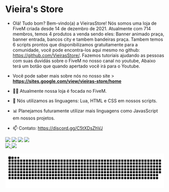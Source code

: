 # Vieira's Store

- Olá! Tudo bom? Bem-vindo(a) a VieirasStore! Nós somos uma loja de FiveM criada desde 14 de dezembro de 2021. Atualmente com 714 membros, temos 4 produtos a venda sendo  eles: Banner animado praça, banner entrada, bancos city e tambem bandeiras praça. Tambem temos 6 scripts prontos que disponibilizamos gratuitamente para a comunidade,  você pode encontra-los aqui mesmo no github: https://github.com/VieirasStore/. Fazemos tutoriais ajudando as pessoas com suas duvidás sobre o FiveM no nosso canal no youtube, Abaixo terá um botão que quando apertado você irá para o Youtube.

- Você pode saber mais sobre nós no nosso site > **https://sites.google.com/view/vieiras-store/home**


- 👨‍🚀 Atualmente nossa loja é focada no FiveM.
- 💼 Nós utilizamos as linguagens: Lua, HTML e CSS em nossos scripts.
- 📊 Planejamos futuramente utilizar mais linguagens como JavasScript em nossos projetos.
- 📫 Contato: https://discord.gg/C5tXDsZhVJ

 <div align="left">
  <a href="https://www.youtube.com/channel/UCV_bKKCJp2qoubhEgU1Ctjg" target="_blank"><img src="https://img.shields.io/badge/YouTube-FF0000?style=for-the-badge&logo=youtube&logoColor=white" target="_blank"></a>
  <a href="https://discord.gg/C5tXDsZhVJ" target="_blank"><img src="https://img.shields.io/badge/Discord-7289DA?style=for-the-badge&logo=discord&logoColor=white" target="_blank"></a> 
  <a href="https://www.instagram.com/vsdev__" target="_blank"><img src="https://img.shields.io/badge/-Instagram-%23E4405F?style=for-the-badge&logo=instagram&logoColor=white" target="_blank"></a> 
  <a href = "mailto:contato.vsdev@gmail.com"><img src="https://img.shields.io/badge/-Gmail-%23333?style=for-the-badge&logo=gmail&logoColor=white" target="_blank"></a>
  </a> 
</div>

<div>
<a href="https://github.com/VieirasStore">
<img height="180em" src="https://github-readme-stats.vercel.app/api/top-langs/?username=VieirasStore&layout=compact&langs_count=7&theme=dracula"/>
<img height="180em" src="https://github-readme-stats.vercel.app/api?username=VieirasStore&show_icons=true&theme=dracula&include_all_commits=true&count_private=true"/>
</div>

![snake gif](https://github.com/VieirasStore/VieirasStore/blob/output/github-contribution-grid-snake.svg)

